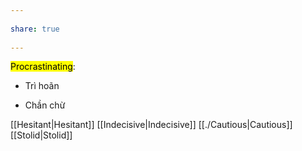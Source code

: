 ---  
share: true  
---  
<mark class="hltr-grey-gainsboro">Procrastinating</mark>:  
- Trì hoãn  
- Chần chừ  
[[Hesitant|Hesitant]] [[Indecisive|Indecisive]] [[./Cautious|Cautious]] [[Stolid|Stolid]]